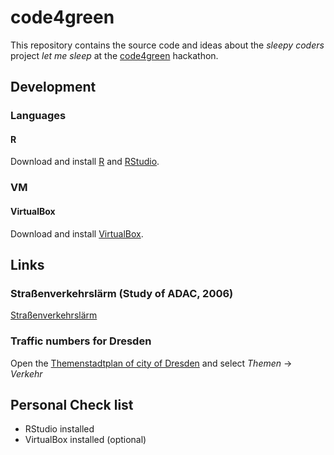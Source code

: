 # code4green

This repository contains the source code and ideas about the _sleepy coders_ project _let me sleep_ at the [code4green](https://www.bmu.de/service/veranstaltungen/wettbewerbe/code4green/) hackathon.

## Development

### Languages

#### R

Download and install [R](https://cran.r-project.org/bin/windows/base/) and [RStudio](https://www.rstudio.com/products/rstudio/download/).

### VM

#### VirtualBox

Download and install [VirtualBox](https://www.virtualbox.org/).

## Links

### Straßenverkehrslärm (Study of ADAC, 2006)

[Straßenverkehrslärm](https://www.adac.de/_mmm/pdf/fi_strassenverkehrslaerm_1106_238780.pdf)

### Traffic numbers for Dresden

Open the [Themenstadtplan of city of Dresden](https://stadtplan2.dresden.de) and select _Themen_ -> _Verkehr_

## Personal Check list

- RStudio installed
- VirtualBox installed (optional)
